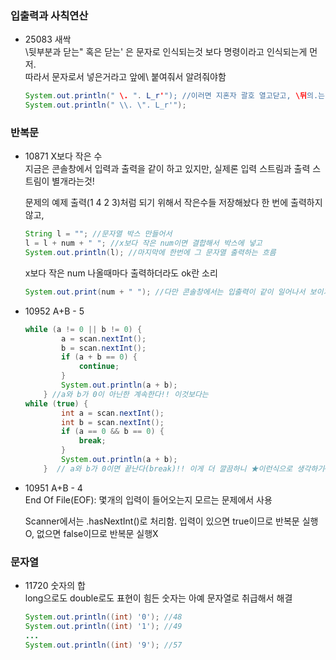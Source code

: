 ### 입출력과 사칙연산
- 25083 새싹  
  \뒷부분과 닫는" 혹은 닫는' 은 문자로 인식되는것 보다 명령이라고 인식되는게 먼저.  
  따라서 문자로서 넣은거라고 앞에\ 붙여줘서 알려줘야함  
  ```java  
  System.out.println(" \. ". L_r'"); //이러면 지혼자 괄호 열고닫고, \뒤의.는 뭔가요 물어봐삿고 난리
  System.out.println(" \\. \". L_r'");  
  ```  
  
### 반복문  
- 10871 X보다 작은 수  
  지금은 콘솔창에서 입력과 출력을 같이 하고 있지만, 실제론 입력 스트림과 출력 스트림이 별개라는것!  
  
  
  문제의 예제 출력(1 4 2 3)처럼 되기 위해서 작은수들 저장해놨다 한 번에 출력하지 않고,
  ```java  
  String l = ""; //문자열 박스 만들어서  
  l = l + num + " "; //x보다 작은 num이면 결합해서 박스에 넣고  
  System.out.println(l); //마지막에 한번에 그 문자열 출력하는 흐름  
  ```  
  x보다 작은 num 나올때마다 출력하더라도 ok란 소리   
  ```java  
  System.out.print(num + " "); //다만 콘솔창에서는 입출력이 같이 일어나서 보이기에는 예제출력과 안 같음  
  ```
- 10952 A+B - 5  
    ```java  
  while (a != 0 || b != 0) {
			a = scan.nextInt();
			b = scan.nextInt();
			if (a + b == 0) {
				continue;
			}
			System.out.println(a + b);
		} //a와 b가 0이 아닌한 계속한다!! 이것보다는
  while (true) {      
			int a = scan.nextInt();
			int b = scan.nextInt();
			if (a == 0 && b == 0) {
				break;
			}
			System.out.println(a + b);
		}  // a와 b가 0이면 끝난다(break)!! 이게 더 깔끔하니 ★이런식으로 생각하기~!!
    ```
- 10951 A+B - 4  
  End Of File(EOF): 몇개의 입력이 들어오는지 모르는 문제에서 사용  
  
  Scanner에서는 .hasNextInt()로 처리함. 입력이 있으면 true이므로 반복문 실행O, 없으면 false이므로 반복문 실행X
    
    
### 문자열
- 11720 숫자의 합  
  long으로도 double로도 표현이 힘든 숫자는 아예 문자열로 취급해서 해결
  ```java
  System.out.println((int) '0'); //48  
  System.out.println((int) '1'); //49  
  ...
  System.out.println((int) '9'); //57  
  ```
